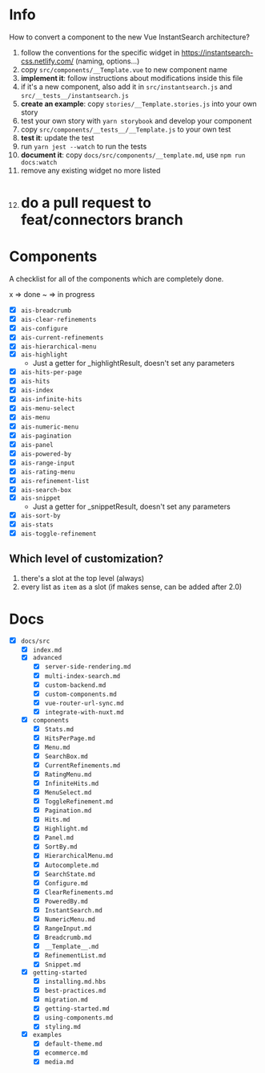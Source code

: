 # Info

How to convert a component to the new Vue InstantSearch architecture?

1.  follow the conventions for the specific widget in https://instantsearch-css.netlify.com/ (naming, options...)
1.  copy `src/components/__Template.vue` to new component name
1.  **implement it**: follow instructions about modifications inside this file
1.  if it's a new component, also add it in `src/instantsearch.js` and `src/__tests__/instantsearch.js`
1.  **create an example**: copy `stories/__Template.stories.js` into your own story
1.  test your own story with `yarn storybook` and develop your component
1.  copy `src/components/__tests__/__Template.js` to your own test
1.  **test it**: update the test
1.  run `yarn jest --watch` to run the tests
1.  **document it**: copy `docs/src/components/__template.md`, use `npm run docs:watch`
1.  remove any existing widget no more listed
1.  # do a pull request to feat/connectors branch

# Components

A checklist for all of the components which are completely done.

x => done
~ => in progress

- [x] `ais-breadcrumb`
- [x] `ais-clear-refinements`
- [x] `ais-configure`
- [x] `ais-current-refinements`
- [x] `ais-hierarchical-menu`
- [x] `ais-highlight`
  - Just a getter for \_highlightResult, doesn't set any parameters
- [x] `ais-hits-per-page`
- [x] `ais-hits`
- [x] `ais-index`
- [x] `ais-infinite-hits`
- [x] `ais-menu-select`
- [x] `ais-menu`
- [x] `ais-numeric-menu`
- [x] `ais-pagination`
- [x] `ais-panel`
- [x] `ais-powered-by`
- [x] `ais-range-input`
- [x] `ais-rating-menu`
- [x] `ais-refinement-list`
- [x] `ais-search-box`
- [x] `ais-snippet`
  - Just a getter for \_snippetResult, doesn't set any parameters
- [x] `ais-sort-by`
- [x] `ais-stats`
- [x] `ais-toggle-refinement`

## Which level of customization?

1.  there's a slot at the top level (always)
2.  every list as `item` as a slot (if makes sense, can be added after 2.0)

# Docs

- [x] `docs/src`
  - [x] `index.md`
  - [x] `advanced`
    - [x] `server-side-rendering.md`
    - [x] `multi-index-search.md`
    - [x] `custom-backend.md`
    - [x] `custom-components.md`
    - [x] `vue-router-url-sync.md`
    - [x] `integrate-with-nuxt.md`
  - [x] `components`
    - [x] `Stats.md`
    - [x] `HitsPerPage.md`
    - [x] `Menu.md`
    - [x] `SearchBox.md`
    - [x] `CurrentRefinements.md`
    - [x] `RatingMenu.md`
    - [x] `InfiniteHits.md`
    - [x] `MenuSelect.md`
    - [x] `ToggleRefinement.md`
    - [x] `Pagination.md`
    - [x] `Hits.md`
    - [x] `Highlight.md`
    - [x] `Panel.md`
    - [x] `SortBy.md`
    - [x] `HierarchicalMenu.md`
    - [x] `Autocomplete.md`
    - [x] `SearchState.md`
    - [x] `Configure.md`
    - [x] `ClearRefinements.md`
    - [x] `PoweredBy.md`
    - [x] `InstantSearch.md`
    - [x] `NumericMenu.md`
    - [x] `RangeInput.md`
    - [x] `Breadcrumb.md`
    - [x] `__Template__.md`
    - [x] `RefinementList.md`
    - [x] `Snippet.md`
  - [x] `getting-started`
    - [x] `installing.md.hbs`
    - [x] `best-practices.md`
    - [x] `migration.md`
    - [x] `getting-started.md`
    - [x] `using-components.md`
    - [x] `styling.md`
  - [x] `examples`
    - [x] `default-theme.md`
    - [x] `ecommerce.md`
    - [x] `media.md`
